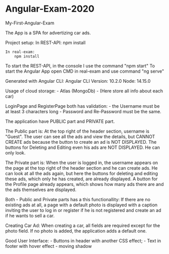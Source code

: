 # Angular-Exam-2020
 My-First-Angular-Exam

The App is a SPA for advertizing car ads.

Project setup:
    In REST-API:
        npm install
    
    In real-exam:
        npm install

To start the REST-API, in the console I use the command "npm start" 
To start the Angular App open CMD in real-exam and use command "ng serve"

Generated with Angular CLI:
    Angular CLI Version: 10.2.0
    Node: 14.15.0

<!-- Usage of external API's:
    - Cloudinary ("Here store the pictures)
    - Google.Maps
    - Google-Fonts (included in this App from Google) -->

Usage of cloud storage:
    - Atlas (MongoDb) - (Here store all info about each car)

LoginPage and RegisterPage both has validation:
    - the Username must be at least 3 characters long
    - Password and Re-Password must be the same.

The application have PUBLIC part and PRIVATE part.

The Public part is:
    At the top right of the header section, username is "Guest".
    The user can see all the ads and view the details, but CANNOT CREATE ads because the button to create an ad is NOT DISPLAYED. The buttons for Deleting and Editing even his ads are NOT DISPLAYED. He can only look.

The Private part is:
    When the user is logged in, the username appears on the page at the top right of the header section and he can create ads. He can look at all the ads again, but here the buttons for deleting and editing these ads, which only he has created, are already displayed.
    A button for the Profile page already appears, which shows how many ads there are and the ads themselves are displayed.

Both - Public and Private parts has a this functionallity:
    If there are no existing ads at all, a page with a default photo is displayed with a caption inviting the user to log in or register if he is not registered and create an ad if he wants to sell a car.

Creating Car Ad:
    When creating a car, all fields are required except for the photo field. If no photo is added, the application adds a default one.

Good User Interface:
    <!-- - Loading spinner, when refresh the App and make request to database; -->
    <!-- - Buttons "sort", "details", "edit", "delete" whit one CSS - effect -->
    - Buttons in header with another CSS effect;
    - Text in footer with hover effect - moving shadow
